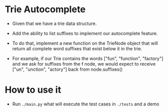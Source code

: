 # Trie Autocomplete

- Given that we have a trie data structure.

- Add the ability to list suffixes to implement our autocomplete feature.

- To do that, implement a new function on the TrieNode object that will return all complete word suffixes that exist below it in the trie. 

- For example, if our Trie contains the words ["fun", "function", "factory"] and we ask for suffixes from the f node, we would expect to receive ["un", "unction", "actory"] back from node.suffixes()


# How to use it

- Run `./main.py` what will execute the test cases in `./tests` and a demo
